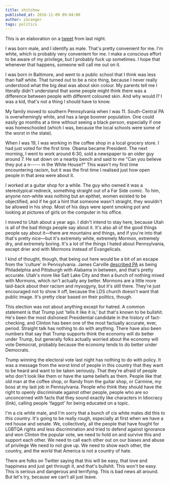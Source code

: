```yaml
---
title: shitshow
published_at: 2016-11-09 09:04:00
author: zacanger
tags: politics
---
```


This is an elaboration on a
[tweet](https://twitter.com/zacanger/status/796205243474157569) from last night.

I was born male, and I identify as male. That's pretty convenient for me.
I'm white, which is probably very convenient for me.
I make a conscious effort to be aware of my privilege, but I probably fuck up
sometimes. I hope that whenever that happens, someone will call me out on it.

I was born in Baltimore, and went to a public school that I think was less than
half white. That turned out to be a nice thing, because I never really
understood what the big deal was about skin colour. My parents tell me I
literally didn't understand that some people might think there was a difference
between people with different coloured skin. And why would I? I was a kid,
that's not a thing I should have to know.

My family moved to southern Pennsylvania when I was 11. South-Central PA is
overwhemingly white, and has a large boomer population. One could easily go
months at a time without seeing a black person, especially if one was
homeschooled (which I was, because the local schools were some of the worst in
the state).

When I was 19, I was working in the coffee shop in a local grocery store. I had
just voted for the first time. Obama became President. The next morning, I went
to work around 6:30, sold a newspaper to an older guy around 7. He sat down on a
nearby bench and said to me "Can you believe they put a n----- in the White
House?" This wasn't my first time encountering racism, but it was the first time
I realised just how open people in that area were about it.

I worked at a guitar shop for a while. The guy who owned it was a stereotypical
redneck, something straight out of a Far Side comic. To him, anyone non-white
was nothing but an epithet, women existed to be objectified, and if he got a
hint that someone wasn't straight, they wouldn't be allowed in his shop. Most of
his days were spent smoking pot and looking at pictures of girls on the computer
in his office.

I moved to Utah about a year ago. I didn't intend to stay here, because Utah is
all of the bad things people say about it. It's also all of the good things
people say about it&mdash;there are mountains and things, and if you're into
that that's pretty nice&mdash;but it's extremely white, extremely Mormon,
extremely dry, and extremely boring. It's a lot of the things I hated about
Pennsylvania, except drier and with Mormons instead of Evangelicals.

I kind of thought, though, that being out here would be a bit of an escape from
the 'culture' in Pennsylvania. James Carville
[described PA](https://en.wikipedia.org/wiki/Pennsyltucky) as being Philadelphia
and Pittsburgh with Alabama in between, and that's pretty accurate. Utah's more
like Salt Lake City and then a bunch of nothing mixed with Mormons, which isn't
actually any better. Mormons are a little more laid-back about their racism and
mysogyny, but it's still there. They're just encouraged not to show it off,
because the LDS church doesn't want that public image. It's pretty clear based
on their politics, though.

This election was not about anything except for hatred. A common statement is
that Trump just 'tells it like it is,' but that's known to be bullshit. He's
been the most dishonest Presidential candidate in the history of fact-checking,
and Clinton has been one of the most factually accurate, ever, period. Straight
talk has nothing to do with anything. There have also been numbers that say that
Trump supports think the economy will do better under Trump, but generally folks
actually worried about the economy will vote Democrat, probably because the
economy tends to do better under Democrats.

Trump winning the electoral vote last night has nothing to do with policy. It
was a message from the worst kind of people in this country that they want to be
heard and want to be taken seriously. That they're afraid of people who don't
look like them or have the same beliefs as them. People like that old man at the
coffee shop, or Randy from the guitar shop, or Carmine, my boss at my last job
in Pennsylvania. People who think they should have the right to openly
discriminate against other people, people who are so unconcerned with facts that
they sound exactly like characters in Idiocracy (link), calling people 'faggot'
for being educated on a topic.

I'm a cis white male, and I'm sorry that a bunch of cis white males did this to
this country. It's going to be really rough, especially at first when we have a
red house and senate. We, collectively, all the people that have fought for
LGBTQA rights and less discrimination and tried to defend against ignorance and
won Clinton the popular vote, we need to hold on and survive this and support
each other. We need to call each other out on our biases and abuse of
privilege We need to not give up. We need to show each other, the country, and
the world that America is not a country of hate.

There are folks on Twitter saying that this will be easy, that love and
happiness and just get through it, and that's bullshit. This won't be easy. This
is serious and dangerous and terrifying. This is bad news all around. But let's
try, because we can't all just leave.
